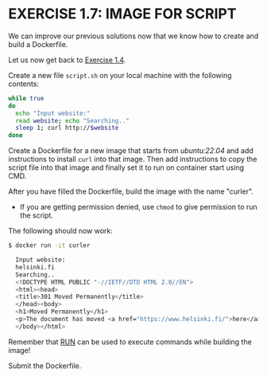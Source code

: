 # EXERCISE 1.7: IMAGE FOR SCRIPT

We can improve our previous solutions now that we know how to create and build a Dockerfile.

Let us now get back to [Exercise 1.4](../exercise1.4).

Create a new file `script.sh` on your local machine with the following contents:

```bash
while true
do
  echo "Input website:"
  read website; echo "Searching.."
  sleep 1; curl http://$website
done
```

Create a Dockerfile for a new image that starts from _ubuntu:22.04_ and add instructions to install `curl` into that image. Then add instructions to copy the script file into that image and finally set it to run on container start using CMD.

After you have filled the Dockerfile, build the image with the name "curler".

* If you are getting permission denied, use `chmod` to give permission to run the script.

The following should now work:

```bash
$ docker run -it curler

  Input website:
  helsinki.fi
  Searching..
  <!DOCTYPE HTML PUBLIC "-//IETF//DTD HTML 2.0//EN">
  <html><head>
  <title>301 Moved Permanently</title>
  </head><body>
  <h1>Moved Permanently</h1>
  <p>The document has moved <a href="https://www.helsinki.fi/">here</a>.</p>
  </body></html>
```

Remember that [RUN](https://docs.docker.com/engine/reference/builder/#run) can be used to execute commands while building the image!

Submit the Dockerfile.
